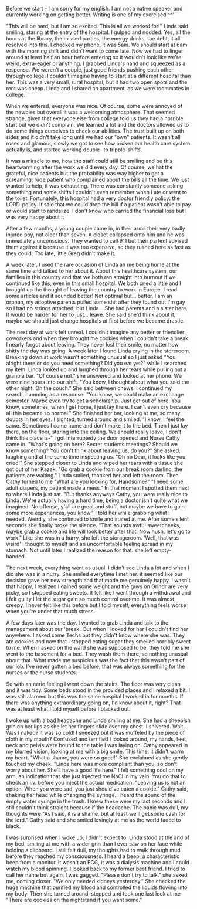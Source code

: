 Before we start - I am sorry for my english. I am not a native speaker and currently working on getting better. Writing is one of my exercised ^^'




"This will be hard, but I am so excited. This is all we worked for!" Linda said smiling, staring at the entry of the hospital. I gulped and nodded. Yes, all the hours at the library, the missed parties, the energy drinks, the debt, it all resolved into this. I checked my phone, it was 5am. We should start at 6am with the morning shift and didn't want to come late. Now we had to linger around at least half an hour before entering so it wouldn't look like we're weird, extra-eager or anything.
I grabbed Linda's hand and squeezed as a response. We weren't a couple, just good friends pushing each other through college. I couldn't imagine having to start at a different hospital than her. This was a very small, rural hospital, but it had two open spots and the rent was cheap. Linda and I shared an apartment, as we were roommates in college.

When we entered, everyone was nice. Of course, some were annoyed of the newbies but overall it was a welcoming atmosphere. That seemed strange, given that everyone else from college told us they had a horrible start but we didn't complain. We learned a lot and the doctors allowed us to do some things ourselves to check our abilities. The trust built up on both sides and it didn't take long until we had our "own" patients. 
It wasn't all roses and glamour, slowly we got to see how broken our health care system actually is, and started working double- to tripple-shifts.

It was a miracle to me, how the staff could still be smiling and be this heartwarming after the work we did every day. Of course, we hat the grateful, nice patients but the probability was way higher to get a screaming, rude patient who complained about the bills all the time. We just wanted to help, it was exhausting. There was constantly someone asking something and some shifts I couldn't even remember when I ate or went to the toilet. Fortunately, this hospital had a very doctor friendly policy: the LORD-policy. It said that we could drop the bill if a patient wasn't able to pay or would start to randalize. I don't know who carried the financial loss but I was very happy about it

After a few months, a young couple came in, in their arms their very badly injured boy, not older than seven. A closet collapsed onto him and he was immediately unconscious. They wanted to call 911 but their partent advised them against it because it was too expensive, so they rushed here as fast as they could. Too late, little Greg didn't make it.

A week later, I used the rare occasion of Linda an me being home at the same time and talked to her about it. About this healthcare system, our families in this country and that we both ran straight into burnout if we continued like this, even in this small hospital. We both cried a little and I brought up the thought of leaving the country to work in Europe. I read some articles and it sounded better! Not optimal but... better. 
I am an orphan, my adoptive parents pulled some shit after they found out I'm gay so I had no strings attached, but Linda... She had parents and a sister here. It would be harder for her to just... leave. She said she'd think about it, maybe we should just change hospitals at first before we became drastic.

The next day at work felt unreal. I couldn't imagine any better or friendlier coworkers and when they brought me cookies when I couldn't take a break I nearly forgot about leaving. They never lost their smile, no matter how shitty the day was going.
A week later I found Linda crying in the storeroom. Breaking down at work wasn't something unusual so I just asked "You alright there or do you need something? Did you eat yet?" while I searched my item. Linda looked up and laughed through her tears while pulling out a granola bar. "Of course not." she answered and looked at her phone. We were nine hours into our shift. "You know, I thought about what you said the other night. On the couch." She said between chews. I continued my search, humming as a response. "You know, we could make an exchange semester. Maybe even try to get a scholarship. Just get out of here. You know, sometimes, when I get home, I just lay there. I can't even cry because all this became so normal." She finished her bar, looking at me, so many doubts in her eyes. I sighted, turned around and smiled. "I know, I feel the same. Sometimes I come home and don't make it to the bed. Then I just lay there, on the floor, staring into the ceiling. We should really leave, I don't think this place is-" I got interruptedy the door opened and Nurse Cathy came in.
"What's going on here? Secret students meetings? Should we know something? You don't think about leaving us, do you?" She asked, laughing and at the same time inspecting us. "Oh no Dear, it looks like you cried!" She stepped closer to Linda and wiped her tears with a tissue she got out of her Kazak. "Go grab a cookie from our break room darling, the patients are waiting." Linda smiled, thanked her and left the room. Then Cathy turned to me
"What are you looking for, Handsome?"
"I need some adult diapers, my patient made a mess." In that moment I spotted them next to where Linda just sat. "But thanks anyways Cathy, you were really nice to Linda. We're actually having a hard time, being a doctor isn't quite what we imagined. No offense, y'all are great and stuff, but maybe we have to gain some more experiences, you know." I told her while grabbing what I needed. Weirdly, she continued to smile and stared at me. After some silent seconds she finally broke the silence. "That sounds awful sweetcheeks, maybe grab a cookie and life will look better after that. Now hush, let's go to work." Like she was in a hurry, she left the storageroom. 'Well, that was weird' I thought to myself and an uncomfortable feeling spread in my stomach. Not until later I realized the reason for that: she left empty-handed.

The next week, everything went as usual. I didn't see Linda a lot and when I did she was in a hurry. She smiled everytime I met her. it seemed like our decision gave her new strength and that made me genuinely happy. I wasn't that happy, I realized I gained some weight and the guys on Grindr are very picky, so I stopped eating sweets. It felt like I went through a withdrawal and I felt guilty I let the sugar gain so much control over me. It was almost creepy, I never felt like this before but I told myself, everything feels worse when you're under that much stress.

A few days later was the day. I wanted to grab Linda and talk to the management about our 'break'. But when I looked for her I couldn't find her anywhere. I asked some Techs but they didn't know where she was. They ate cookies and now that I stopped eating sugar they smelled horribly sweet to me. 
When I asked on the ward she was supposed to be, they told me she went to the basement for a bed. They wash them there, so nothing unusual about that. What made me suspicious was the fact that this wasn't part of our job. I've never gotten a bed before, that was always something for the nurses or the nurse students. 

So with an eerie feeling I went down the stairs. The floor was very clean and it was tidy. Some beds stood in the provided places and I relaxed a bit. I was still alarmed but this was the same hospital I worked in for months. If there was anything extraordinary going on, I'd know about it, right? That was at least what I told myself before I blacked out.

I woke up with a bad headache and Linda smiling at me. She had a sheepish grin on her lips as she let her fingers slide over my chest. I shivered.
Wait... Was I naked? It was so cold! I sneezed but it was muffeled by the piece of cloth in my mouth? Confused and terrified I looked around, my hands, feet, neck and pelvis were bound to the table I was laying on.
Cathy appeared in my blurred vision, looking at me with a big smile. This time, it didn't warm my heart.
"What a shame, you were so good!" She exclaimed as she gently touched my cheek. 
"Linda here was more compliant than you, so don't worry about her. She'll have a good life here." I felt something cool on my arm, an indication that she just injected me NaCl in my vein. You do that to check an i.v. before you inject the actual medication. 
"Leaving us is not an option. When you were sad, you just should've eaten a cookie." Cathy said, shaking her head while changing the syringe. I heard the sound of the empty water syringe in the trash. I knew these were my last seconds and I still couldn't think straight because if the headache. The panic was dull, my thoughts were
"As I said, it is a shame, but at least we'll get some cash for the lord." Cathy said and she smiled lovingly at me as the world faded to black.



I was surprised when I woke up. I didn't expect to. Linda stood at the and of my bed, smiling at me with a wider grin than I ever saw on her face while holding a clipboard. I still felt dull, my thoughts had to walk through mud before they reached my consciousness. I heard a beep, a characteristic beep from a monitor. It wasn't an ECG, it was a dialysis machine and I could watch my blood spinning. I looked back to my former best friend. I tried to call her name but again, I was gagged. 
"Please don't try to talk." she asked me, coming closer. "We only needed kidneys yesterday." She checked the huge machine that purified my blood and controlled the liquids flowing into my body. Then she turned around, stopped and took one last look at me "There are cookies on the nightstand if you want some."